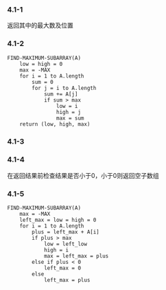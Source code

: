 ### 4.1-1

返回其中的最大数及位置

### 4.1-2

```
FIND-MAXIMUM-SUBARRAY(A)
    low = high = 0
    max = -MAX
    for i = 1 to A.length
        sum = 0
        for j = i to A.length
            sum += A[j]
            if sum > max
                low = i
                high = j
                max = sum
    return (low, high, max)
```

### 4.1-3

### 4.1-4

在返回结果前检查结果是否小于0，小于0则返回空子数组

### 4.1-5

```
FIND-MAXIMUM-SUBARRAY(A)
    max = -MAX
    left_max = low = high = 0
    for i = 1 to A.length
        plus = left_max + A[i]
        if plus > max
            low = left_low
            high = i
            max = left_max = plus
        else if plus < 0
            left_max = 0
        else
            left_max = plus
```